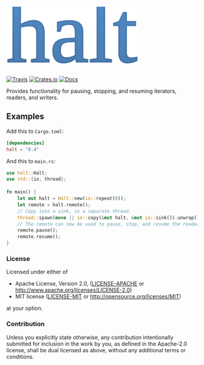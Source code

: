 ![nyx](https://raw.githubusercontent.com/evenorog/halt/master/halt.svg?sanitize=true)

[![Travis](https://api.travis-ci.com/evenorog/halt.svg?branch=master)](https://travis-ci.com/evenorog/halt)
[![Crates.io](https://img.shields.io/crates/v/halt.svg)](https://crates.io/crates/halt)
[![Docs](https://docs.rs/halt/badge.svg)](https://docs.rs/halt)

Provides functionality for pausing, stopping, and resuming iterators, readers, and writers.

## Examples

Add this to `Cargo.toml`:

```toml
[dependencies]
halt = "0.4"
```

And this to `main.rs`:

```rust
use halt::Halt;
use std::{io, thread};

fn main() {
    let mut halt = Halt::new(io::repeat(0));
    let remote = halt.remote();
    // Copy into a sink, in a separate thread.
    thread::spawn(move || io::copy(&mut halt, &mut io::sink()).unwrap());
    // The remote can now be used to pause, stop, and resume the reader from the main thread.
    remote.pause();
    remote.resume();
}
```

### License

Licensed under either of

 * Apache License, Version 2.0, ([LICENSE-APACHE](LICENSE-APACHE) or http://www.apache.org/licenses/LICENSE-2.0)
 * MIT license ([LICENSE-MIT](LICENSE-MIT) or http://opensource.org/licenses/MIT)

at your option.

### Contribution

Unless you explicitly state otherwise, any contribution intentionally submitted
for inclusion in the work by you, as defined in the Apache-2.0 license, shall be dual licensed as above, without any
additional terms or conditions.
